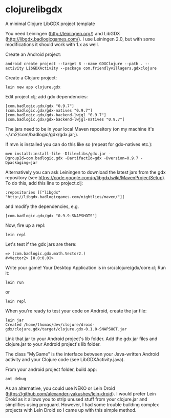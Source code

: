 clojurelibgdx
=============

A minimal Clojure LibGDX project template 

You need Leiningen (http://leiningen.org/) and LibGDX (http://libgdx.badlogicgames.com/).
I use Leiningen 2.0, but with some modifications it should work with 1.x as well. 

Create an Android project:

    android create project --target 8 --name GDXClojure --path . --activity LibGDXActivity --package com.friendlyvillagers.gdxclojure

Create a Clojure project:

    lein new app clojure.gdx

Edit project.clj; add gdx dependencies:

    [com.badlogic.gdx/gdx "0.9.7"]
    [com.badlogic.gdx/gdx-natives "0.9.7"]
    [com.badlogic.gdx/gdx-backend-lwjgl "0.9.7"]
    [com.badlogic.gdx/gdx-backend-lwjgl-natives "0.9.7"]

The jars need to be in your local Maven repository (on my machine it's ~/.m2/com/badlogic/gdx/gdx.jar;). 

If mvn is installed you can do this like so (repeat for gdx-natives etc.): 

    mvn install:install-file -Dfile=libs/gdx.jar -DgroupId=com.badlogic.gdx -DartifactId=gdx -Dversion=0.9.7 -Dpackaging=jar

Alternatively you can ask Leiningen to download the latest jars from the gdx repository (see https://code.google.com/p/libgdx/wiki/MavenProjectSetup). 
To do this, add this line to project.clj:

    :repositories [["libgdx" "http://libgdx.badlogicgames.com/nightlies/maven/"]]
    
and modify the dependencies, e.g.

    [com.badlogic.gdx/gdx "0.9.9-SNAPSHOTS"]

Now, fire up a repl:

    lein repl

Let's test if the gdx jars are there:

    => (com.badlogic.gdx.math.Vector2.)
    #<Vector2> [0.0:0.0]>

Write your game! 
Your Desktop Application is in src/clojure/gdx/core.clj
Run it: 

    lein run

or 

    lein repl 

When you're ready to test your code on Android, create the jar file:

    lein jar
    Created /home/thomas/dev/clojure/droid-gdx/clojure.gdx/target/clojure.gdx-0.1.0-SNAPSHOT.jar

Link that jar to your Android project's lib folder. 
Add the gdx jar files and clojure.jar to your Android project's lib folder. 

The class "MyGame" is the interface between your Java-written Android activity and your Clojure code (see LibGDXActivity.java). 

From your android project folder, build app:

    ant debug

As an alternative, you could use NEKO or Lein Droid (https://github.com/alexander-yakushev/lein-droid). 
I would prefer Lein Droid as it allows you to strip unused stuff from your clojure.jar and simplifies using proguard. 
However, I had some trouble building complex projects with Lein Droid so I came up with this simple method. 
